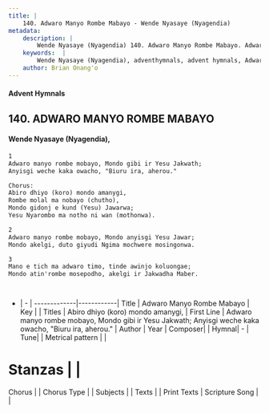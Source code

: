 ```yaml
---
title: |
    140. Adwaro Manyo Rombe Mabayo - Wende Nyasaye (Nyagendia)
metadata:
    description: |
        Wende Nyasaye (Nyagendia) 140. Adwaro Manyo Rombe Mabayo. Adwaro manyo rombe mobayo, Mondo gibi ir Yesu Jakwath; Anyisgi weche kaka owacho, "Biuru ira, aherou."   Chorus: Abiro dhiyo (koro) mondo amanygi, Rombe molal ma nobayo (chutho), Mondo gidonj e kund (Yesu) Jawarwa; Yesu Nyarombo ma notho ni wan (mothonwa).  
    keywords:  |
        Wende Nyasaye (Nyagendia), adventhymnals, advent hymnals, Adwaro Manyo Rombe Mabayo, Adwaro manyo rombe mobayo, Mondo gibi ir Yesu Jakwath; Anyisgi weche kaka owacho, "Biuru ira, aherou." . Abiro dhiyo (koro) mondo amanygi,
    author: Brian Onang'o
---
```


#### Advent Hymnals
## 140. ADWARO MANYO ROMBE MABAYO
####  Wende Nyasaye (Nyagendia),

```txt
1
Adwaro manyo rombe mobayo, Mondo gibi ir Yesu Jakwath;
Anyisgi weche kaka owacho, "Biuru ira, aherou." 

Chorus:
Abiro dhiyo (koro) mondo amanygi,
Rombe molal ma nobayo (chutho),
Mondo gidonj e kund (Yesu) Jawarwa;
Yesu Nyarombo ma notho ni wan (mothonwa).

2
Adwaro manyo rombe mobayo, Mondo anyisgi Yesu Jawar;
Mondo akelgi, duto giyudi Ngima mochwere mosingonwa.

3
Mano e tich ma adwaro timo, tinde awinjo koluongae;
Mondo atin'rombe mosepodho, akelgi ir Jakwadha Maber.




```

- |   -  |
-------------|------------|
Title | Adwaro Manyo Rombe Mabayo |
Key |  |
Titles | Abiro dhiyo (koro) mondo amanygi, |
First Line | Adwaro manyo rombe mobayo, Mondo gibi ir Yesu Jakwath; Anyisgi weche kaka owacho, "Biuru ira, aherou."  |
Author | 
Year | 
Composer| |
Hymnal|  - |
Tune|  |
Metrical pattern | |
# Stanzas |  |
Chorus |  |
Chorus Type |  |
Subjects | |
Texts |  |
Print Texts | 
Scripture Song |  |
    

